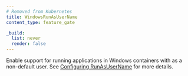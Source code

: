 ```yaml
---
# Removed from Kubernetes
title: WindowsRunAsUserName
content_type: feature_gate

_build:
  list: never
  render: false
---
```

Enable support for running applications in Windows containers with as a
non-default user. See [Configuring RunAsUserName](/docs/tasks/configure-pod-container/configure-runasusername)
for more details.
